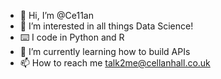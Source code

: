 - 👋 Hi, I’m @Ce11an
- 👀 I’m interested in all things Data Science!
- ⌨️ I code in Python and R
- 🌱 I’m currently learning how to build APIs
- 📫 How to reach me talk2me@cellanhall.co.uk

<!---
Ce11an/Ce11an is a ✨ special ✨ repository because its `README.md` (this file) appears on your GitHub profile.
You can click the Preview link to take a look at your changes.
--->

